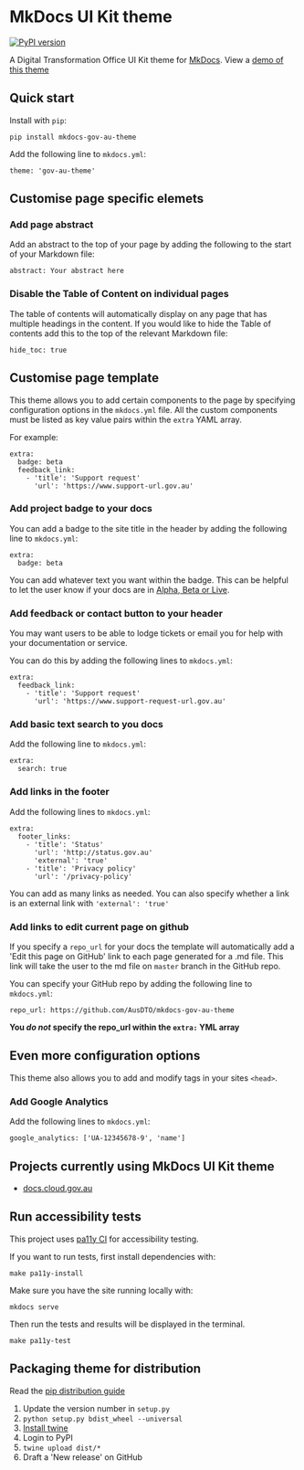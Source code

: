 # MkDocs UI Kit theme

[![PyPI version](https://badge.fury.io/py/mkdocs-gov-au-theme.svg)](https://badge.fury.io/py/mkdocs-gov-au-theme)

A Digital Transformation Office UI Kit theme for [MkDocs](http://www.mkdocs.org/). View a [demo of this theme](http://docs.cloud.gov.au/)

## Quick start

Install with `pip`:

```
pip install mkdocs-gov-au-theme
```

Add the following line to `mkdocs.yml`:

```
theme: 'gov-au-theme'
```

## Customise page specific elemets

### Add page abstract

Add an abstract to the top of your page by adding the following to the start of your Markdown file:

```
abstract: Your abstract here
```

### Disable the Table of Content on individual pages

The table of contents will automatically display on any page that has multiple headings in the content. If you would like to hide the Table of contents add this to the top of the relevant Markdown file:

```
hide_toc: true
```
## Customise page template

This theme allows you to add certain components to the page by specifying configuration options in the `mkdocs.yml` file. All the custom components must be listed as key value pairs within the `extra` YAML array.

For example:

```
extra:
  badge: beta
  feedback_link:
    - 'title': 'Support request'
      'url': 'https://www.support-url.gov.au'
```

### Add project badge to your docs

You can add a badge to the site title in the header by adding the following
line to `mkdocs.yml`:

```
extra:
  badge: beta
```

You can add whatever text you want within the badge. This can be helpful to let the user know if your docs are in [Alpha, Beta or Live](https://www.dto.gov.au/standard/service-design-and-delivery-process/).

### Add feedback or contact button to your header

You may want users to be able to lodge tickets or email you for help with your documentation or service.

You can do this by adding the following lines to `mkdocs.yml`:

```
extra:
  feedback_link:
    - 'title': 'Support request'
      'url': 'https://www.support-request-url.gov.au'
```

### Add basic text search to you docs

Add the following line to `mkdocs.yml`:

```
extra:
  search: true
```

### Add links in the footer

Add the following lines to `mkdocs.yml`:

```
extra:
  footer_links:
    - 'title': 'Status'
      'url': 'http://status.gov.au'
      'external': 'true'
    - 'title': 'Privacy policy'
      'url': '/privacy-policy'
```

You can add as many links as needed. You can also specify whether a link is an external link with `'external': 'true'`

### Add links to edit current page on github

If you specify a `repo_url` for your docs the template will automatically add a
'Edit this page on GitHub' link to each page generated for a .md file. This link will take the
user to the md file on `master` branch in the GitHub repo.

You can specify your GitHub repo by adding the following line to `mkdocs.yml`:

```
repo_url: https://github.com/AusDTO/mkdocs-gov-au-theme
```

**You *do not* specify the repo_url within the `extra:` YML array**

## Even more configuration options

This theme also allows you to add and modify tags in your sites `<head>`.

### Add Google Analytics

Add the following lines to `mkdocs.yml`:

```
google_analytics: ['UA-12345678-9', 'name']
```

## Projects currently using MkDocs UI Kit theme

- [docs.cloud.gov.au](https://github.com/AusDTO/cga_docs)

## Run accessibility tests

This project uses [pa11y CI](https://www.npmjs.com/package/pa11y-ci) for accessibility testing.

If you want to run tests, first install dependencies with:

```
make pa11y-install
```

Make sure you have the site running locally with:

```
mkdocs serve
```

Then run the tests and results will be displayed in the terminal.

```
make pa11y-test
```

## Packaging theme for distribution

Read the [pip distribution guide](https://packaging.python.org/distributing/#packaging-your-project)

1. Update the version number in `setup.py`
2. `python setup.py bdist_wheel --universal`
3. [Install twine](https://packaging.python.org/key_projects/#twine)
4. Login to PyPI
5. `twine upload dist/*`
6. Draft a 'New release' on GitHub
